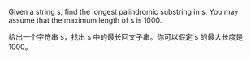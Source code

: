 Given a string s, find the longest palindromic substring in s. You may assume that the maximum length of s is 1000.

给出一个字符串 s，找出 s 中的最长回文子串。你可以假定 s 的最大长度是 1000。

